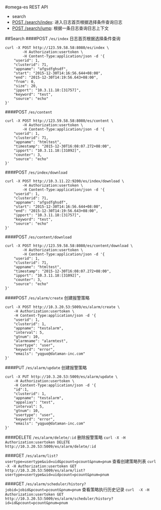 #omega-es REST API
* search
 * [POST /search/index](#searchindex): 进入日志首页根据选择条件查询日志
 * [POST /search/jump](#searchjump): 根据一条日志查询日志上下文

##Search
####POST `/es/index`
日志首页根据选择条件查询
```shell
curl -X POST http://123.59.58.58:8080/es/index \
        -H Authorization:usertoken \
        -H Content-Type:application/json -d '{
    "userid": 1,
    "clusterid": 71,
    "appname": "afgsdfghsdf",
    "start": "2015-12-30T14:16:56.644+08:00",
    "end": "2015-12-30T14:19:56.643+08:00",
    "from": 0,
    "size": 20,
    "ipport": "10.3.11.18:[31757]",
    "keyword": "test",
    "source": "echo"
}'
```
####POST `/es/content`
```shell
curl -X POST http://123.59.58.58:8080/es/content \
        -H Authorization:usertoken \
        -H Content-Type:application/json -d '{
    "userid": 1,
    "clusterid": 71,
    "appname": "htmltest",
    "timestamp": "2015-12-30T16:08:07.272+08:00",
    "ipport": "10.3.11.18:[31092]",
    "counter": 3,
    "source": "echo"
}'
```
####POST `/es/index/download`
```shell
curl -X POST http://10.3.11.22:9200/es/index/download \
        -H Authorization:usertoken \
        -H Content-Type:application/json -d '{
    "userid": 1,
    "clusterid": 71,
    "appname": "afgsdfghsdf",
    "start": "2015-12-30T14:16:56.644+08:00",
    "end": "2015-12-30T14:19:56.643+08:00",
    "ipport": "10.3.11.18:[31757]",
    "keyword": "test",
    "source": "echo"
}'
```
####POST `/es/content/download`
```shell
curl -X POST http://123.59.58.58:8080/es/content/download \
        -H Authorization:usertoken \
        -H Content-Type:application/json -d '{
    "userid": 1,
    "clusterid": 71,
    "appname": "htmltest",
    "timestamp": "2015-12-30T16:08:07.272+08:00",
    "ipport": "10.3.11.18:[31092]",
    "counter": 3,
    "source": "echo"
}'
```

####POST `/es/alarm/create`
创建报警策略
```shell
curl -X POST http://10.3.20.53:5009/es/alarm/create \
	-H Authorization:usertoken \
	-H Content-Type:application/json -d '{
    "userid": 1,
    "clusterid": 1,
    "appname": "testalarm",
    "interval": 5,
    "gtnum": 10,
    "alarmname": "alarmtest",
    "usertype": "user",
    "keyword": "error",
    "emails": "yqguo@dataman-inc.com"
}'
```

####PUT `/es/alarm/update`
创建报警策略
```shell
curl -X PUT http://10.3.20.53:5009/es/alarm/update \
	-H Authorization:usertoken \
	-H Content-Type:application/json -d '{
    "id":1,
    "clusterid": 1,
    "appname": "testalarm",
    "appalias": "test",
    "interval": 5,
    "gtnum": 10,
    "usertype": "user",
    "keyword": "error",
    "emails": "yqguo@dataman-inc.com"
}'
```
####DELETE `/es/alarm/delete/:id`
删除报警策略
`curl -X -H Authorization:usertoken DELETE http://10.3.20.53:5009/es/alarm/delete/:id`

####GET `/es/alarm/list?usertype=usertype&uid=uid&pcount=pcount&pnum=pnum`
查看创建策略列表
`curl -X -H Authorization:usertoken GET http://10.3.20.53:5009/es/alarm/list?usertype=usertype&uid=uidpcount=pcount&pnum=pnum`

####GET `/es/alarm/scheduler/history?jobid=jobid&pcount=pcount&pnum=pnum`
查看策略执行历史记录
`curl  -X -H Authorization:usertoken GET http://10.3.20.53:5009/es/alarm/scheduler/history?id=id&pcount=pcount&pnum=pnum`
